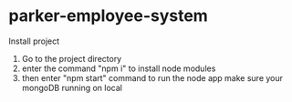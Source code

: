 # parker-employee-system


Install project
1. Go to the project directory
2. enter the command "npm i" to install node modules
3. then enter "npm start" command to run the node app make sure your mongoDB running on local

